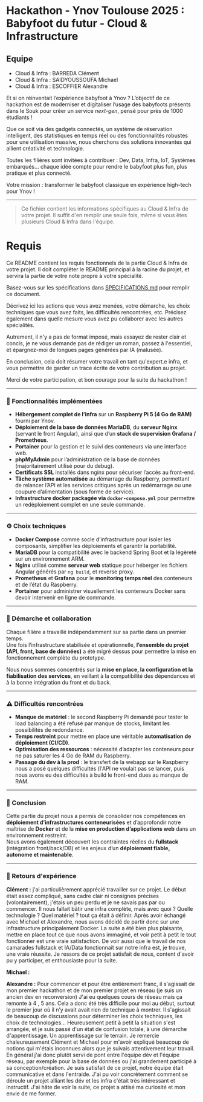 # Hackathon - Ynov Toulouse 2025 : Babyfoot du futur - Cloud & Infrastructure

## Equipe
- Cloud & Infra : BARREDA Clément
- Cloud & Infra : SAIDYOUSSOUFA Michael
- Cloud & Infra : ESCOFFIER Alexandre

Et si on réinventait l’expérience babyfoot à Ynov ? L’objectif de ce hackathon est de moderniser et digitaliser l’usage des babyfoots présents dans le Souk pour créer un service _next-gen_, pensé pour près de 1000 étudiants !

Que ce soit via des gadgets connectés, un système de réservation intelligent, des statistiques en temps réel ou des fonctionnalités robustes pour une utilisation massive, nous cherchons des solutions innovantes qui allient créativité et technologie.

Toutes les filières sont invitées à contribuer : Dev, Data, Infra, IoT, Systèmes embarqués… chaque idée compte pour rendre le babyfoot plus fun, plus pratique et plus connecté.

Votre mission : transformer le babyfoot classique en expérience high-tech pour Ynov !

---

> Ce fichier contient les informations spécifiques au Cloud & Infra de votre projet. Il suffit d'en remplir une seule fois, même si vous êtes plusieurs Cloud & Infra dans l'équipe.

# Requis

Ce README contient les requis fonctionnels de la partie Cloud & Infra de votre projet. Il doit compléter le README principal à la racine du projet, et servira la partie de votre note propre à votre spécialité.

Basez-vous sur les spécifications dans [SPECIFICATIONS.md](../SPECIFICATIONS.md) pour remplir ce document.

Décrivez ici les actions que vous avez menées, votre démarche, les choix techniques que vous avez faits, les difficultés rencontrées, etc. Précisez également dans quelle mesure vous avez pu collaborer avec les autres spécialités.

Autrement, il n'y a pas de format imposé, mais essayez de rester clair et concis, je ne vous demande pas de rédiger un roman, passez à l'essentiel, et épargnez-moi de longues pages générées par IA (malusée).

En conclusion, cela doit résumer votre travail en tant qu'expert.e infra, et vous permettre de garder un trace écrite de votre contribution au projet.

Merci de votre participation, et bon courage pour la suite du hackathon !

---

### 🚀 Fonctionnalités implémentées

- **Hébergement complet de l’infra** sur un **Raspberry Pi 5 (4 Go de RAM)** fourni par Ynov.  
- **Déploiement de la base de données MariaDB**, du **serveur Nginx** (servant le front Angular), ainsi que d’un **stack de supervision Grafana / Prometheus**.  
- **Portainer** pour la gestion et le suivi des conteneurs via une interface web.  
- **phpMyAdmin** pour l’administration de la base de données (majoritairement utilisé pour du debug).  
- **Certificats SSL** installés dans nginx pour sécuriser l’accès au front-end.  
- **Tâche système automatisée** au démarrage du Raspberry, permettant de relancer l’API et les services critiques après un redémarrage ou une coupure d’alimentation (sous forme de service).  
- **Infrastructure docker packagée via `docker-compose.yml`** pour permettre un redéploiement complet en une seule commande.

---

### ⚙️ Choix techniques

- **Docker Compose** comme socle d’infrastructure pour isoler les composants, simplifier les déploiements et garantir la portabilité.  
- **MariaDB** pour la compatibilité avec le backend Spring Boot et la légèreté sur un environnement ARM.  
- **Nginx** utilisé comme **serveur web** statique pour héberger les fichiers Angular générés par `ng build`, et reverse proxy.  
- **Prometheus** et **Grafana** pour le **monitoring temps réel** des conteneurs et de l’état du Raspberry.  
- **Portainer** pour administrer visuellement les conteneurs Docker sans devoir intervenir en ligne de commande.

---

### 🤝 Démarche et collaboration

Chaque filière a travaillé indépendamment sur sa partie dans un premier temps.  
Une fois l’infrastructure stabilisée et opérationnelle, **l’ensemble du projet (API, front, base de données)** a été migré dessus pour permettre la mise en fonctionnement complète du prototype.  

Nous nous sommes concentrés sur la **mise en place, la configuration et la fiabilisation des services**, en veillant à la compatibilité des dépendances et à la bonne intégration du front et du back.  

---

### ⚠️ Difficultés rencontrées

- **Manque de matériel** : le second Raspberry Pi demandé pour tester le load balancing a été refusé par manque de stocks, limitant les possibilités de redondance.  
- **Temps restreint** pour mettre en place une véritable **automatisation de déploiement (CI/CD)**.  
- **Optimisation des ressources** : nécessité d’adapter les conteneurs pour ne pas saturer les 4 Go de RAM du Raspberry.  
- **Passage du dev à la prod** : le transfert de la webapp sur le Raspberry nous a posé quelques difficultés (l'API ne voulait pas se lancer, puis nous avons eu des difficultés à build le front-end dues au manque de RAM.

---

### 🧠 Conclusion

Cette partie du projet nous a permis de consolider nos compétences en **déploiement d’infrastructures conteneurisées** et d’approfondir notre maîtrise de **Docker** et de la **mise en production d’applications web** dans un environnement restreint.  
Nous avons également découvert les contraintes réelles du **fullstack** (intégration front/back/DB) et les enjeux d’un **déploiement fiable, autonome et maintenable**.

---

### 📝 Retours d'expérience

**Clément :** j'ai particulièrement apprécié travailler sur ce projet. Le début était assez compliqué, sans cadre clair ni consignes précises (volontairement), j'étais un peu perdu et je ne savais pas par ou commencer. Il nous fallait bâtir une infra complète, mais avec quoi ? Quelle technologie ? Quel matériel ? tout ça était à définir. Après avoir échangé avec Michael et Alexandre, nous avons décidé de partir donc sur une infrastructure principalement Docker. La suite a été bien plus plaisante, mettre en place tout ce que nous avons immaginé, et voir petit à petit le tout fonctionner est une vraie satisfaction. De voir aussi que le travail de nos camarades fullstack et IA/Data fonctionnait sur notre infra est, je trouve, une vraie réussite. Je ressors de ce projet satisfait de nous, content d'avoir pu y participer, et enthousiaste pour la suite.

**Michael :**

**Alexandre :** Pour commencer et pour être entièrement franc, il s'agissait de mon premier hackathon et de mon premier projet en réseau (je suis un ancien dev en reconversion) J'ai eu quelques cours de réseau mais ça remonte à 4 , 5 ans. Cela a donc été très difficile pour moi au début, surtout le premier jour où il n’y avait avait rien de technique à montrer. Il s'agissait de beaucoup de discussions pour déterminer les choix techniques, les choix de technologies... Heureusement petit à petit la situation s'est arrangée, et je suis passé d'un état de confusion totale, à une démarche d'apprentissage. Un apprentissage sur le terrain. Je remercie chaleureusement Clément et Michael pour m'avoir expliqué beaucoup de notions qui m'étais inconnues alors que je suivais attentivement leur travail. En général j'ai donc plutôt servi de pont entre l'équipe dév et l'équipe réseau, par exemple pour la base de données ou j'ai grandement participé à sa conception/création. Je suis satisfait de ce projet, notre équipe était communicative et dans l'entraide. J'ai pu voir concrètement comment se déroule un projet alliant les dév et les infra c'était très intéressant et instructif. J'ai hâte de voir la suite, ce projet a attisé ma curiosité et mon envie de me former. 
